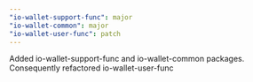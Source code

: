 ```yaml
---
"io-wallet-support-func": major
"io-wallet-common": major
"io-wallet-user-func": patch
---
```


Added io-wallet-support-func and io-wallet-common packages. Consequently refactored io-wallet-user-func
